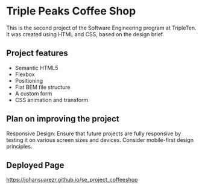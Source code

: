 # Triple Peaks Coffee Shop

This is the second project of the Software Engineering program at TripleTen. It was created using HTML and CSS, based on the design brief.

## Project features

- Semantic HTML5
- Flexbox
- Positioning
- Flat BEM file structure
- A custom form
- CSS animation and transform

## Plan on improving the project

Responsive Design: Ensure that future projects are fully responsive by testing it on various screen sizes and devices. Consider mobile-first design principles.

## Deployed Page

https://johansuarezr.github.io/se_project_coffeeshop
